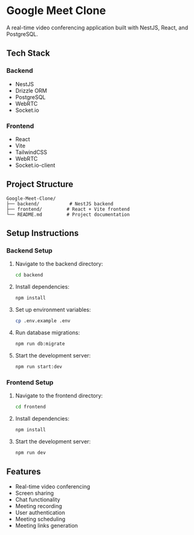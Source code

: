 # Google Meet Clone

A real-time video conferencing application built with NestJS, React, and PostgreSQL.

## Tech Stack

### Backend
- NestJS
- Drizzle ORM
- PostgreSQL
- WebRTC
- Socket.io

### Frontend
- React
- Vite
- TailwindCSS
- WebRTC
- Socket.io-client

## Project Structure
```
Google-Meet-Clone/
├── backend/           # NestJS backend
├── frontend/         # React + Vite frontend
└── README.md         # Project documentation
```

## Setup Instructions

### Backend Setup
1. Navigate to the backend directory:
   ```bash
   cd backend
   ```
2. Install dependencies:
   ```bash
   npm install
   ```
3. Set up environment variables:
   ```bash
   cp .env.example .env
   ```
4. Run database migrations:
   ```bash
   npm run db:migrate
   ```
5. Start the development server:
   ```bash
   npm run start:dev
   ```

### Frontend Setup
1. Navigate to the frontend directory:
   ```bash
   cd frontend
   ```
2. Install dependencies:
   ```bash
   npm install
   ```
3. Start the development server:
   ```bash
   npm run dev
   ```

## Features
- Real-time video conferencing
- Screen sharing
- Chat functionality
- Meeting recording
- User authentication
- Meeting scheduling
- Meeting links generation 